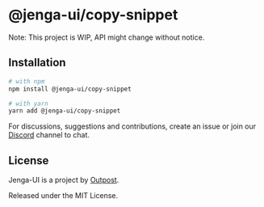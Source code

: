 # @jenga-ui/copy-snippet

Note: This project is WIP, API might change without notice.

## Installation

```sh
# with npm
npm install @jenga-ui/copy-snippet

# with yarn
yarn add @jenga-ui/copy-snippet
```

For discussions, suggestions and contributions, create an issue or join our [Discord](https://discord.gg/sHnHPnAPZj) channel to chat.

## License

Jenga-UI is a project by [Outpost](https://outpost.run).

Released under the MIT License.
